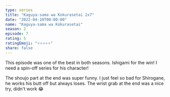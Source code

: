 ```yaml
---
type: series
title: "Kaguya-sama wa Kokurasetai 2x7"
date: "2022-04-10T00:00:00"
name: "Kaguya-sama wa Kokurasetai"
season: 2
episode: 7
rating: 5
ratingEmoji: "⭐️⭐️⭐️⭐️⭐️"
share: false
---
```


This episode was one of the best in both seasons. Ishigami for the win! I need a spin-off series for his character!

The shoujo part at the end was super funny. I just feel so bad for Shirogane, he works his butt off but always loses. The wrist grab at the end was a nice try, didn't work 😂